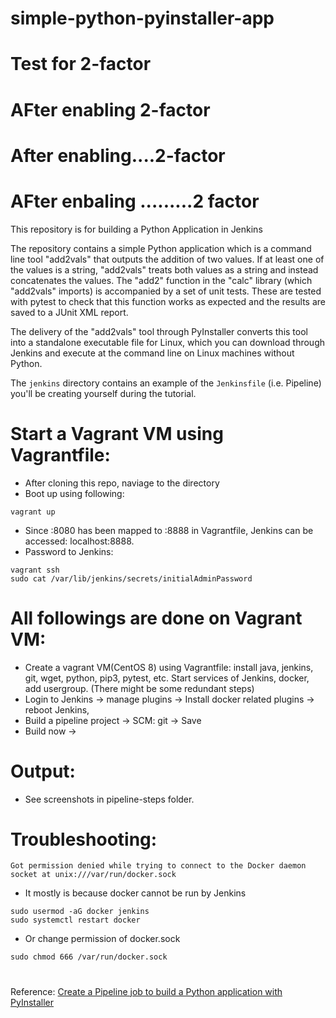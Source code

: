 # simple-python-pyinstaller-app

# Test for 2-factor
# AFter enabling 2-factor
# After enabling....2-factor
# AFter enbaling .........2 factor

This repository is for building a Python Application in Jenkins

The repository contains a simple Python application which is a command line tool "add2vals" that outputs the addition of two values. If at least one of the
values is a string, "add2vals" treats both values as a string and instead
concatenates the values. The "add2" function in the "calc" library (which
"add2vals" imports) is accompanied by a set of unit tests. These are tested with pytest to check that this function works as expected and the results are saved
to a JUnit XML report.

The delivery of the "add2vals" tool through PyInstaller converts this tool into
a standalone executable file for Linux, which you can download through Jenkins
and execute at the command line on Linux machines without Python.

The `jenkins` directory contains an example of the `Jenkinsfile` (i.e. Pipeline)
you'll be creating yourself during the tutorial.


# Start a Vagrant VM using Vagrantfile:
* After cloning this repo, naviage to the directory
* Boot up using following:
```
vagrant up
```
* Since :8080 has been mapped to :8888 in Vagrantfile, Jenkins can be accessed: localhost:8888. 
* Password to Jenkins: 
```
vagrant ssh
sudo cat /var/lib/jenkins/secrets/initialAdminPassword
```

# All followings are done on Vagrant VM:
* Create a vagrant VM(CentOS 8) using Vagrantfile: install java, jenkins, git, wget, python, pip3, pytest, etc. Start services of Jenkins, docker, add usergroup. (There might be some redundant steps)
* Login to Jenkins -> manage plugins -> Install docker related plugins -> reboot Jenkins,
* Build a pipeline project -> SCM: git -> Save
* Build now ->  



# Output: 
* See screenshots in pipeline-steps folder.


# Troubleshooting:
```
Got permission denied while trying to connect to the Docker daemon socket at unix:///var/run/docker.sock
```
* It mostly is because docker cannot be run by Jenkins
```
sudo usermod -aG docker jenkins
sudo systemctl restart docker
```
* Or change permission of docker.sock
```
sudo chmod 666 /var/run/docker.sock
```

# 

Reference: <a href="https://www.youtube.com/watch?v=kW_bADC2fFM"> Create a Pipeline job to build a Python application with PyInstaller</a> 
